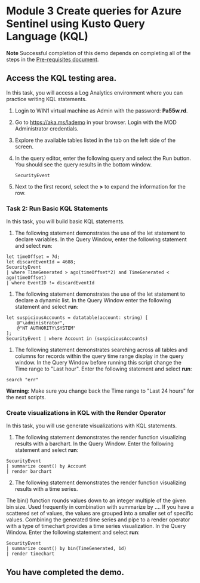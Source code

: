 # Module 3 Create queries for Azure Sentinel using Kusto Query Language (KQL)

**Note** Successful completion of this demo depends on completing all of the steps in the  [Pre-requisites document](00-prerequisites.md). 

## Access the KQL testing area.

In this task, you will access a Log Analytics environment where you can practice writing KQL statements.

1. Login to WIN1 virtual machine as Admin with the password: **Pa55w.rd**.  

2. Go to https://aka.ms/lademo in your browser. Login with the MOD Administrator credentials. 

3. Explore the available tables listed in the tab on the left side of the screen.

4. In the query editor, enter the following query and select the Run button.  You should see the query results in the bottom window.

    ```KQL
    SecurityEvent
    ```

5. Next to the first record, select the **>** to expand the information for the row.

### Task 2: Run Basic KQL Statements

In this task, you will build basic KQL statements.

1. The following statement demonstrates the use of the let statement to declare variables. In the Query Window, enter the following statement and select **run**: 


```KQL
let timeOffset = 7d;
let discardEventId = 4688;
SecurityEvent
| where TimeGenerated > ago(timeOffset*2) and TimeGenerated < ago(timeOffset)
| where EventID != discardEventId
```

1. The following statement demonstrates the use of the let statement to declare a dynamic list. In the Query Window enter the following statement and select **run**: 


```KQL
let suspiciousAccounts = datatable(account: string) [
    @"\administrator", 
    @"NT AUTHORITY\SYSTEM"
];
SecurityEvent | where Account in (suspiciousAccounts)
```

1. The following statement demonstrates searching across all tables and columns for records within the query time range display in the query window. In the Query Window before running this script change the Time range to "Last hour". Enter the following statement and select **run**: 

```KQL
search "err"
```

**Warning:** Make sure you change back the Time range to "Last 24 hours" for the next scripts.

### Create visualizations in KQL with the Render Operator

In this task, you will use generate visualizations with KQL statements.

1. The following statement demonstrates the render function visualizing results with a barchart. In the Query Window. Enter the following statement and select **run**: 

```KQL
SecurityEvent 
| summarize count() by Account
| render barchart
```

2. The following statement demonstrates the render function visualizing results with a time series.

The bin() function rounds values down to an integer multiple of the given bin size.  Used frequently in combination with summarize by .... If you have a scattered set of values, the values are grouped into a smaller set of specific values.  Combining the generated time series and pipe to a render operator with a type of timechart provides a time series visualization. In the Query Window. Enter the following statement and select **run**: 

```KQL
SecurityEvent 
| summarize count() by bin(TimeGenerated, 1d) 
| render timechart
```

## You have completed the demo.

